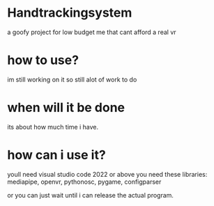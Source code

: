 # Handtrackingsystem
a goofy project for low budget me that cant afford a real vr
# how to use?
im still working on it so still alot of work to do
# when will it be done
its about how much time i have.
# how can i use it?
youll need visual studio code 2022 or above you need these libraries:
mediapipe, openvr, pythonosc, pygame, configparser

or you can just wait until i can release the actual program.
